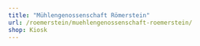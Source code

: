 ```yaml
---
title: "Mühlengenossenschaft Römerstein"
url: /roemerstein/muehlengenossenschaft-roemerstein/
shop: Kiosk
---
```

